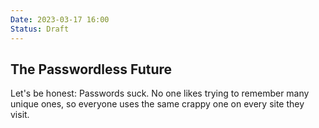 ```yaml
---
Date: 2023-03-17 16:00
Status: Draft
---
```


## The Passwordless Future

Let's be honest: Passwords suck. No one likes trying to remember many unique ones, so everyone uses the same crappy one on every site they visit.